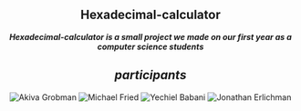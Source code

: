 <div align="center">

## Hexadecimal-calculator 

***Hexadecimal-calculator is a small project we made on our first year 
as a computer science students***

 ## ***participants***

</div>

<div align="center">
    <img alt="Akiva Grobman" src="https://images.weserv.nl/?url=https://avatars.githubusercontent.com/u/44336769?v=4/u/96751677?s=300&v=4/u/65769327?>v=4&h=100&w=100&fit=cover&mask=circle&maxage=7d"/>
    <img alt="Michael Fried" src="https://images.weserv.nl/?url=https://avatars.githubusercontent.com/u/18397474?v=4/u/44336769?v=4/u/96751677?s=300&v=4/u/65769327?>v=4&h=100&w=100&fit=cover&mask=circle&maxage=7d"/>
    <img alt="Yechiel Babani" src="https://images.weserv.nl/?url=https://avatars.githubusercontent.com/u/51932344?v=4/u/96751677?s=300&v=4/u/65769327?>v=4&h=100&w=100&fit=cover&mask=circle&maxage=7d"/>
    <img alt="Jonathan Erlichman" src="https://images.weserv.nl/?url=https://avatars.githubusercontent.com/u/52756322?v=4/u/96751677?s=300&v=4/u/65769327?>v=4&h=100&w=100&fit=cover&mask=circle&maxage=7d"/>
    
</div>
